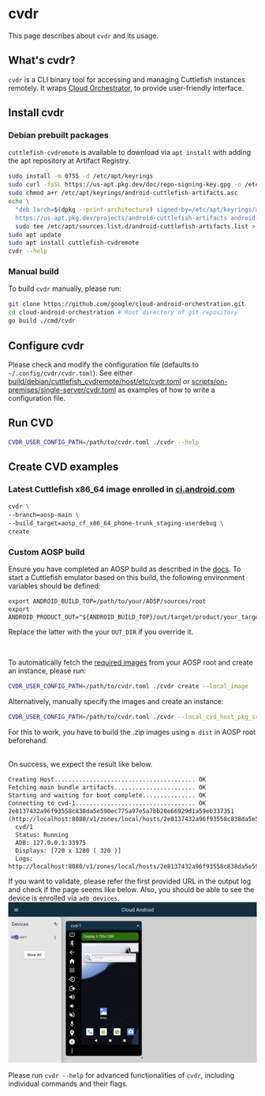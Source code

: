 # cvdr

This page describes about `cvdr` and its usage.

## What's cvdr?

`cvdr` is a CLI binary tool for accessing and managing Cuttlefish instances
remotely.
It wraps [Cloud Orchestrator](cloud_orchestrator.md), to provide user-friendly
interface.

## Install cvdr
### Debian prebuilt packages

`cuttlefish-cvdremote` is available to download via `apt install` with adding
the apt repository at Artifact Registry.
```bash
sudo install -m 0755 -d /etc/apt/keyrings
sudo curl -fsSL https://us-apt.pkg.dev/doc/repo-signing-key.gpg -o /etc/apt/keyrings/android-cuttlefish-artifacts.asc
sudo chmod a+r /etc/apt/keyrings/android-cuttlefish-artifacts.asc
echo \
  "deb [arch=$(dpkg --print-architecture) signed-by=/etc/apt/keyrings/android-cuttlefish-artifacts.asc] \
  https://us-apt.pkg.dev/projects/android-cuttlefish-artifacts android-cuttlefish-unstable main" | \
  sudo tee /etc/apt/sources.list.d/android-cuttlefish-artifacts.list > /dev/null
sudo apt update
sudo apt install cuttlefish-cvdremote
cvdr --help
```

### Manual build

To build `cvdr` manually, please run:
```bash
git clone https://github.com/google/cloud-android-orchestration.git
cd cloud-android-orchestration # Root directory of git repository
go build ./cmd/cvdr
```

## Configure cvdr

Please check and modify the configuration file (defaults to `~/.config/cvdr/cvdr.toml`).
See either 
[build/debian/cuttlefish_cvdremote/host/etc/cvdr.toml](/build/debian/cuttlefish_cvdremote/host/etc/cvdr.toml)
or
[scripts/on-premises/single-server/cvdr.toml](/scripts/on-premises/single-server/cvdr.toml)
as examples of how to write a configuration file.


## Run CVD


```bash
CVDR_USER_CONFIG_PATH=/path/to/cvdr.toml ./cvdr --help
```

## Create CVD examples

### Latest Cuttlefish x86_64 image enrolled in [ci.android.com](https://ci.android.com/)

```bash
cvdr \
--branch=aosp-main \
--build_target=aosp_cf_x86_64_phone-trunk_staging-userdebug \
create
```

### Custom AOSP build

Ensure you have completed an AOSP build as described in the [docs](https://source.android.com/docs/setup/build/building).
To start a Cuttlefish emulator based on this build, the following environment variables should be defined:
```
export ANDROID_BUILD_TOP=/path/to/your/AOSP/sources/root
export ANDROID_PRODUCT_OUT="${ANDROID_BUILD_TOP}/out/target/product/your_target"
```
Replace the latter with the your `OUT_DIR` if you override it.

<br>

To automatically fetch the [required images](https://cs.android.com/android/platform/superproject/+/master:device/google/cuttlefish/required_images) from your AOSP root and create an instance, please run:

```bash
CVDR_USER_CONFIG_PATH=/path/to/cvdr.toml ./cvdr create --local_image
```

Alternatively, manually specify the images and create an instance:
```bash
CVDR_USER_CONFIG_PATH=/path/to/cvdr.toml ./cvdr --local_cvd_host_pkg_src="${ANDROID_PRODUCT_OUT}/dist/cvd-host_package.tar.gz --local_images_zip_src=${ANDROID_PRODUCT_OUT}/dist/your-target-img.zip"
```
For this to work, you have to build the .zip images using `m dist` in AOSP root beforehand.

<br>
On success, we expect the result like below.

```
Creating Host........................................ OK
Fetching main bundle artifacts....................... OK
Starting and waiting for boot complete............... OK
Connecting to cvd-1.................................. OK
2e8137432a96f93558c838da5e590ec775a97e5a7bb20e66929d1a59eb337351 (http://localhost:8080/v1/zones/local/hosts/2e8137432a96f93558c838da5e590ec775a97e5a7bb20e66929d1a59eb337351/)
  cvd/1
  Status: Running
  ADB: 127.0.0.1:33975
  Displays: [720 x 1280 ( 320 )]
  Logs: http://localhost:8080/v1/zones/local/hosts/2e8137432a96f93558c838da5e590ec775a97e5a7bb20e66929d1a59eb337351/cvds/1/logs/
```
If you want to validate, please refer the first provided URL in the output log
and check if the page seems like below.
Also, you should be able to see the device is enrolled via `adb devices`.
![cvdr_cf_creation](resources/cvdr_cf_creation_example.png)

Please run `cvdr --help` for advanced functionalities of `cvdr`, including individual commands and their flags.
